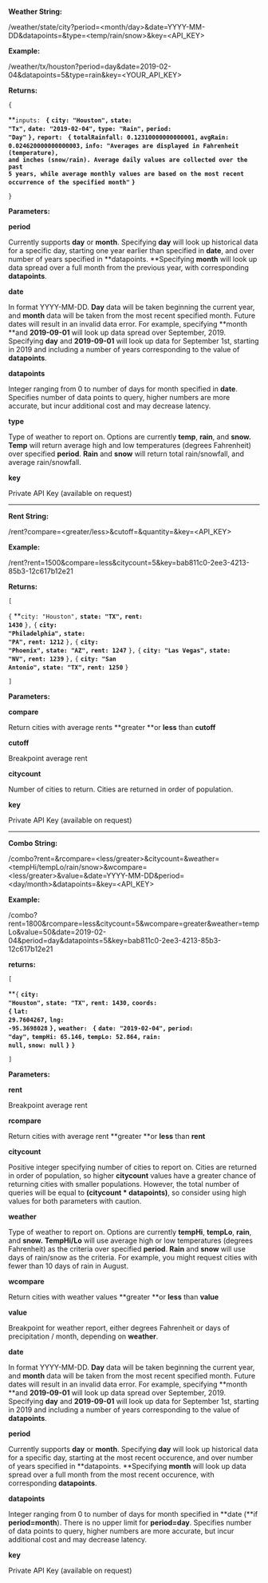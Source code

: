 **Weather String:**

/weather/state/city?period=<month/day>&date=YYYY-MM-DD&datapoints=<integer>&type=<temp/rain/snow>&key=<API_KEY>

**Example:**

/weather/tx/houston?period=day&date=2019-02-04&datapoints=5&type=rain&key=<YOUR_API_KEY>

**Returns:** 


```
{

```



**<code>inputs: </code></strong>
<strong><code>{</code></strong>
    <strong><code>city: "Houston",</code></strong>
    <strong><code>state: "Tx",</code></strong>
    <strong><code>date: "2019-02-04",</code></strong>
    <strong><code>type: "Rain",</code></strong>
    <strong><code>period: "Day"</code></strong>
<strong><code>},</code></strong>
<strong><code>report: </code></strong>
<strong><code>{</code></strong>
    <strong><code>totalRainfall: 0.12310000000000001,</code></strong>
    <strong><code>avgRain: 0.024620000000000003,</code></strong>
    <strong><code>info: "Averages are displayed in Fahrenheit (temperature), and inches (snow/rain). Average daily values are collected over the past 5 years, while average monthly values are based on the most recent occurrence of the specified month"</code></strong>
<strong><code>}</code></strong>


```
}
```


**Parameters:**

**period**

Currently supports **day** or **month**. Specifying **day** will look up historical data for a specific day, starting one year earlier than specified in **date**, and over number of years specified in **datapoints. **Specifying **month** will look up data spread over a full month from the previous year, with corresponding **datapoints**.

**date**

In format YYYY-MM-DD. **Day** data will be taken beginning the current year, and **month** data will be taken from the most recent specified month. Future dates will result in an invalid data error. For example, specifying **month **and **2019-09-01** will look up data spread over September, 2019. Specifying **day** and **2019-09-01** will look up data for September 1st, starting in 2019 and including a number of years corresponding to the value of **datapoints**.

**datapoints**

Integer ranging from 0 to number of days for month specified in **date**. Specifies number of data points to query, higher numbers are more accurate, but incur additional cost and may decrease latency.

**type**

Type of weather to report on. Options are currently **temp**, **rain**, and **snow.** **Temp** will return average high and low temperatures (degrees Fahrenheit) over specified **period**. **Rain** and **snow** will return total rain/snowfall, and average rain/snowfall.

**key**

Private API Key (available on request)



---


**Rent String:**

/rent?compare=<greater/less>&cutoff=<integer>&quantity=<integer>&key=<API_KEY>

**Example:**

/rent?rent=1500&compare=less&citycount=5&key=bab811c0-2ee3-4213-85b3-12c617b12e21

**Returns:**


```
[

```



`{`
    **<code>city: "Houston",</code></strong>
    <strong><code>state: "TX",</code></strong>
    <strong><code>rent: 1430</code></strong>
<code>},</code>
<code>{</code>
    <strong><code>city: "Philadelphia",</code></strong>
    <strong><code>state: "PA",</code></strong>
    <strong><code>rent: 1212</code></strong>
<code>},</code>
<code>{</code>
    <strong><code>city: "Phoenix",</code></strong>
    <strong><code>state: "AZ",</code></strong>
    <strong><code>rent: 1247</code></strong>
<code>},</code>
<code>{</code>
    <strong><code>city: "Las Vegas",</code></strong>
    <strong><code>state: "NV",</code></strong>
    <strong><code>rent: 1239</code></strong>
<code>},</code>
<code>{</code>
    <strong><code>city: "San Antonio",</code></strong>
    <strong><code>state: "TX",</code></strong>
    <strong><code>rent: 1250</code></strong>
<code>}</code>


```
]
```


**Parameters:**

**compare**

Return cities with average rents **greater **or **less** than **cutoff**

**cutoff**

Breakpoint average rent

**citycount**

Number of cities to return. Cities are returned in order of population.

**key**

Private API Key (available on request)



---


**Combo String:**

/combo?rent=<integer>&rcompare=<less/greater>&citycount=<integer>&weather=<tempHi/tempLo/rain/snow>&wcompare=<less/greater>&value=<integer>&date=YYYY-MM-DD&period=<day/month>&datapoints=<integer>&key=<API_KEY>

**Example:**

/combo?rent=1800&rcompare=less&citycount=5&wcompare=greater&weather=tempLo&value=50&date=2019-02-04&period=day&datapoints=5&key=bab811c0-2ee3-4213-85b3-12c617b12e21

**returns:**


```
[

```



**<code>{</code></strong>
    <strong><code>city: "Houston",</code></strong>
    <strong><code>state: "TX",</code></strong>
    <strong><code>rent: 1430,</code></strong>
    <strong><code>coords: </code></strong>
    <strong><code>{</code></strong>
        <strong><code>lat: 29.7604267,</code></strong>
        <strong><code>lng: -95.3698028</code></strong>
    <strong><code>},</code></strong>
    <strong><code>weather: </code></strong>
    <strong><code>{</code></strong>
        <strong><code>date: "2019-02-04",</code></strong>
        <strong><code>period: "day",</code></strong>
        <strong><code>tempHi: 65.146,</code></strong>
        <strong><code>tempLo: 52.864,</code></strong>
        <strong><code>rain: null,</code></strong>
        <strong><code>snow: null</code></strong>
    <strong><code>}</code></strong>
<strong><code>}</code></strong>


```
]
```


**Parameters:**

**rent**

Breakpoint average rent

**rcompare**

Return cities with average rent **greater **or **less** than **rent**

**citycount**

Positive integer specifying number of cities to report on. Cities are returned in order of population, so higher **citycount** values have a greater chance of returning cities with smaller populations. However, the total number of queries will be equal to **(citycount * datapoints)**, so consider using high values for both parameters with caution.

**weather**

Type of weather to report on. Options are currently **tempHi**, **tempLo**, **rain**, and **snow.** **TempHi/Lo** will use average high or low temperatures (degrees Fahrenheit) as the criteria over specified **period**. **Rain** and **snow** will use days of rain/snow as the criteria. For example, you might request cities with fewer than 10 days of rain in August.

**wcompare**

Return cities with weather values **greater **or **less** than **value**

**value**

Breakpoint for weather report, either degrees Fahrenheit or days of precipitation / month, depending on **weather**.

**date**

In format YYYY-MM-DD. **Day** data will be taken beginning the current year, and **month** data will be taken from the most recent specified month. Future dates will result in an invalid data error. For example, specifying **month **and **2019-09-01** will look up data spread over September, 2019. Specifying **day** and **2019-09-01** will look up data for September 1st, starting in 2019 and including a number of years corresponding to the value of **datapoints**.

**period**

Currently supports **day** or **month**. Specifying **day** will look up historical data for a specific day, starting at the most recent occurence, and over number of years specified in **datapoints. **Specifying **month** will look up data spread over a full month from the most recent occurence, with corresponding **datapoints**.

**datapoints**

Integer ranging from 0 to number of days for month specified in **date (**if **period=month**). There is no upper limit for **period=day**. Specifies number of data points to query, higher numbers are more accurate, but incur additional cost and may decrease latency.

**key**

Private API Key (available on request)
